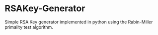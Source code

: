 # RSAKey-Generator
Simple RSA Key generator implemented in python using the Rabin-Miller primality test algorithm.
